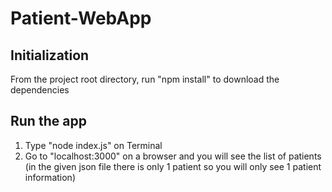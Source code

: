 # Patient-WebApp

## Initialization
From the project root directory, run "npm install" to download the dependencies

## Run the app
1) Type "node index.js" on Terminal
2) Go to "localhost:3000" on a browser and you will see the list of patients (in the given json file there is only 1 patient so you will only see 1 patient information)

